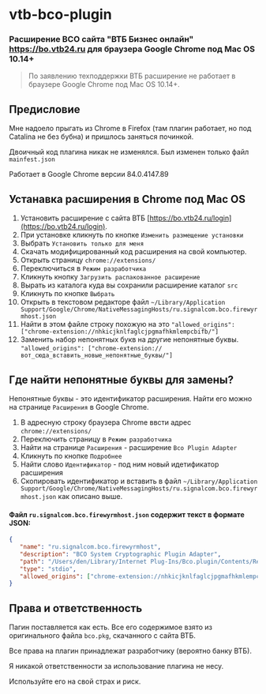# vtb-bco-plugin

### Расширение BCO сайта "ВТБ Бизнес онлайн" https://bo.vtb24.ru для браузера Google Chrome под Mac OS 10.14+

> По заявлению техподдержки ВТБ расширение не работает в браузере Google Chrome под Mac OS 10.14+. 

## Предисловие

Мне надоело прыгать из Chrome в Firefox (там плагин работает, но под Catalina не без бубна) и пришлось заняться починкой.

Двоичный код плагина никак не изменялся. Был изменен только файл `mainfest.json`

Работает в Google Chrome версии 84.0.4147.89

## Устанавка расширения в Chrome под Mac OS 

1. Установить расширение с сайта ВТБ [https://bo.vtb24.ru/login](https://bo.vtb24.ru/login). 
2. При установке кликнуть по кнопке `Изменить размещение установки`
3. Выбрать `Установить только для меня`
2. Скачать модифицированный код расширения на свой компьютер.
3. Открыть страницу `chrome://extensions/`
4. Переключиться в `Режим разработчика`
5. Кликнуть кнопку `Загрузить распакованное расширение`
6. Вырать из каталога куда вы сохранили расширение каталог `src`
7. Кликнуть по кнопке `Выбрать`
8. Открыть в текстовом редакторе файл `~/Library/Application Support/Google/Chrome/NativeMessagingHosts/ru.signalcom.bco.firewyrmhost.json`
9. Найти в этом файле строку похожую на это `"allowed_origins": ["chrome-extension://nhkicjknlfaglcjpgmafhkmlempcbifb/"]`
10. Заменить набор непонятных букв на другие непонятные буквы. `"allowed_origins": ["chrome-extension://вот_сюда_вставить_новые_непонятные_буквы/"]`

## Где найти непонятные буквы для замены?

Непонятные буквы - это идентификатор расширения. Найти его можно на странице `Расширения` в Google Chrome.

1. В адресную строку браузера Chrome ввсти адрес `chrome://extensions/`
2. Переключить страницу в `Режим разработчика`
3. Найти на странице `Расширения` - расширение `Bco Plugin Adapter`
4. Кликнуть по кнопке `Подробнее`
5. Найти слово `Идентификатор` - под ним новый идетификатор расширения
6. Скопировать идентификатор и вставить в файл `~/Library/Application Support/Google/Chrome/NativeMessagingHosts/ru.signalcom.bco.firewyrmhost.json` как описано выше.

#### Файл `ru.signalcom.bco.firewyrmhost.json` содержит текст в формате JSON:

```JSON
{
   "name": "ru.signalcom.bco.firewyrmhost",
   "description": "BCO System Cryptographic Plugin Adapter",
   "path": "/Users/den/Library/Internet Plug-Ins/Bco.plugin/Contents/Resources/FireWyrmNativeMessageHost",
   "type": "stdio",
   "allowed_origins": ["chrome-extension://nhkicjknlfaglcjpgmafhkmlempcbifb/"]
}
```

## Права и ответственность

Пагин поставляется как есть. Все его содержимое взято из оригинального файла `bco.pkg`, скачанного с сайта ВТБ.

Все права на плагин принадлежат разработчику (вероятно банку ВТБ).

Я никакой ответственности за использование плагина не несу. 

Используйте его на свой страх и риск. 
